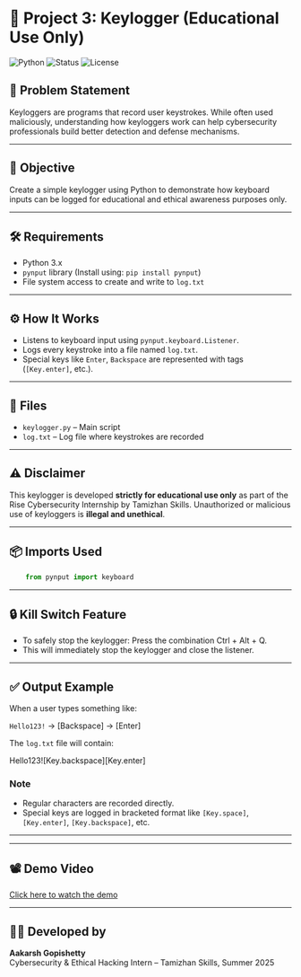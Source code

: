 # 🔐 Project 3: Keylogger (Educational Use Only)

![Python](https://img.shields.io/badge/Language-Python-blue?logo=python)
![Status](https://img.shields.io/badge/Status-Completed-brightgreen)
![License](https://img.shields.io/badge/Use-Educational%20Only-red)

## 📄 Problem Statement

Keyloggers are programs that record user keystrokes. While often used maliciously, understanding how keyloggers work can help cybersecurity professionals build better detection and defense mechanisms.

---

## 🎯 Objective

Create a simple keylogger using Python to demonstrate how keyboard inputs can be logged for educational and ethical awareness purposes only.

---

## 🛠️ Requirements

- Python 3.x
- `pynput` library (Install using: `pip install pynput`)
- File system access to create and write to `log.txt`

---

## ⚙️ How It Works

- Listens to keyboard input using `pynput.keyboard.Listener`.
- Logs every keystroke into a file named `log.txt`.
- Special keys like `Enter`, `Backspace` are represented with tags (`[Key.enter]`, etc.).

---

## 📁 Files

- `keylogger.py` – Main script
- `log.txt` – Log file where keystrokes are recorded

---

## ⚠️ Disclaimer

This keylogger is developed **strictly for educational use only** as part of the Rise Cybersecurity Internship by Tamizhan Skills. Unauthorized or malicious use of keyloggers is **illegal and unethical**.

---

## 📦 Imports Used

```python
    from pynput import keyboard
```

---

## 🔒 Kill Switch Feature

- To safely stop the keylogger: Press the combination Ctrl + Alt + Q.
- This will immediately stop the keylogger and close the listener.

---

## ✅ Output Example

When a user types something like:

`Hello123!` → [Backspace] → [Enter]

The `log.txt` file will contain:

Hello123![Key.backspace][Key.enter]

### Note

- Regular characters are recorded directly.
- Special keys are logged in bracketed format like `[Key.space]`, `[Key.enter]`, `[Key.backspace]`, etc.

---
---

## 📽️ Demo Video

[Click here to watch the demo](https://www.youtube.com/watch?v=Xc5ydOTENFU)

---


## 👨‍💻 Developed by

**Aakarsh Gopishetty**  
Cybersecurity & Ethical Hacking Intern – Tamizhan Skills, Summer 2025
